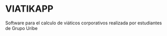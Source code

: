 # VIATIKAPP
Software para el calculo de viáticos corporativos realizada por estudiantes de Grupo Uribe
